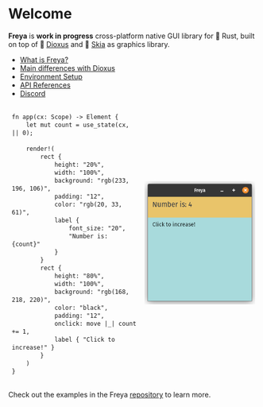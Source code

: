 # Welcome

**Freya** is __work in progress__ cross-platform native GUI library for 🦀 Rust, built on top of 🧬 [Dioxus](https://dioxuslabs.com) and 🎨 [Skia](https://skia.org/) as graphics library. 

- [What is Freya?](./what_is_freya.html)
- [Main differences with Dioxus](./differences_with_dioxus.html)
- [Environment Setup](./setup.html)
- [API References](https://docs.rs/freya/latest/freya/)
- [Discord](https://discord.gg/sYejxCdewG)

<table>
<tr>
<td style="border:hidden;">

```rust, no_run
fn app(cx: Scope) -> Element {
    let mut count = use_state(cx, || 0);

    render!(
        rect {
            height: "20%",
            width: "100%",
            background: "rgb(233, 196, 106)",
            padding: "12",
            color: "rgb(20, 33, 61)",
            label { 
                font_size: "20", 
                "Number is: {count}"
            }
        }
        rect {
            height: "80%",
            width: "100%",
            background: "rgb(168, 218, 220)",
            color: "black",
            padding: "12",
            onclick: move |_| count += 1,
            label { "Click to increase!" }
        }
    )
}
```
</td>
<td style="border:hidden;">

![Freya](./demo.png)

</td>
</table>

Check out the examples in the Freya [repository](https://github.com/marc2332/freya/tree/main/examples) to learn more.
